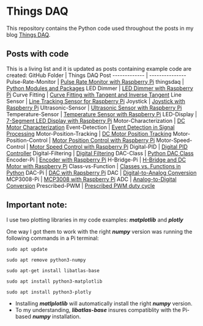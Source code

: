 # Things DAQ

This repository contains the Python code used throughout the posts in my blog
[Things DAQ](https://thingsdaq.org/).

## Posts with code
This is a living list and it is updated as posts containing example code are created:
GitHub Folder | Things DAQ Post
------------- | ---------------
Pulse-Rate-Monitor | [Pulse Rate Monitor with Raspberry Pi](https://thingsdaq.org/2023/03/03/pulse-rate-monitor-with-raspberry-pi/)
thingsdaq | [Python Modules and Packages](https://thingsdaq.org/2023/01/29/python-modules-and-packages/)
LED Dimmer | [LED Dimmer with Raspberry Pi](https://thingsdaq.org/2023/01/16/led-dimmer-with-raspberry-pi/)
Curve Fitting | [Curve Fitting with Tangent and Inverse Tangent](https://thingsdaq.org/2022/12/29/curve-fitting-with-tangent-and-inverse-tangent/)
Line Sensor | [Line Tracking Sensor for Raspberry Pi](https://thingsdaq.org/2022/12/24/line-tracking-sensor-for-raspberry-pi/)
Joystick | [Joystick with Raspberry Pi](https://thingsdaq.org/2022/11/24/joystick-with-raspberry-pi/)
Ultrasonic-Sensor | [Ultrasonic Sensor with Raspberry Pi](https://thingsdaq.org/2022/11/04/ultrasonic-sensor-with-raspberry-pi/)
Temperature-Sensor | [Temperature Sensor with Raspberry Pi](https://thingsdaq.org/2022/10/15/temperature-sensor-with-raspberry-pi/)
LED-Display | [7-Segment LED Display with Raspberry Pi](https://thingsdaq.org/2022/10/02/7-segment-led-display-with-raspberry-pi/)
Motor-Characterization | [DC Motor Characterization](https://thingsdaq.org/2022/07/05/dc-motor-characterization-1-of-2/)
Event-Detection | [Event Detection in Signal Processing](https://thingsdaq.org/2022/06/21/event-detection-in-signal-processing/)
Motor-Position-Tracking | [DC Motor Position Tracking](https://thingsdaq.org/2022/06/02/dc-motor-position-tracking/)
Motor-Position-Control | [Motor Position Control with Raspberry Pi](https://thingsdaq.org/2022/05/15/motor-position-control-with-raspberry-pi/)
Motor-Speed-Control | [Motor Speed Control with Raspberry Pi](https://thingsdaq.org/2022/04/17/motor-speed-control-with-raspberry-pi/)
Digital-PID | [Digital PID Controller](https://thingsdaq.org/2022/04/07/digital-pid-controller/)
Digital-Filtering | [Digital Filtering](https://thingsdaq.org/2022/03/23/digital-filtering/)
DAC-Class | [Python DAC Class](https://thingsdaq.org/2022/03/17/python-dac-class/)
Encoder-Pi | [Encoder with Raspberry Pi](https://thingsdaq.org/2022/03/09/encoder-with-raspberry-pi/)
H-Bridge-Pi | [H-Bridge and DC Motor with Raspberry Pi](https://thingsdaq.org/2022/03/01/h-bridge-and-dc-motor-with-raspberry-pi/)
Class-vs-Function | [Classes vs. Functions in Python](https://thingsdaq.org/2022/02/23/classes-vs-functions-in-python/)
DAC-Pi | [DAC with Rapsberry Pi](https://thingsdaq.org/2022/02/08/dac-with-raspberry-pi/)
DAC | [Digital-to-Analog Conversion](https://thingsdaq.org/2022/02/02/digital-to-analog-conversion/)
MCP3008-Pi | [MCP3008 with Raspberry Pi](https://thingsdaq.org/2022/01/24/mcp3008-with-raspberry-pi/)
ADC | [Analog-to-Digital Conversion](https://thingsdaq.org/2022/01/17/analog-to-digital-conversion/)
Prescribed-PWM | [Prescribed PWM duty cycle](https://thingsdaq.org/2022/01/02/prescribed-pwm-duty-cycle/)


## Important note:
I use two plotting libraries in my code examples: ***matplotlib*** and ***plotly***

One way I got them to work with the right ***numpy*** version was running the following
commands in a Pi terminal:

```
sudo apt update
```
```
sudo apt remove python3-numpy
```
```
sudo apt-get install libatlas-base
```
```
sudo apt install python3-matplotlib
```
```
sudo apt install python3-plotly
```

- Installing ***matlplotlib*** will automatically install the right ***numpy*** version.
- To my understanding, ***libatlas-base*** insures compatiblity with the Pi-based ***numpy*** installation.
